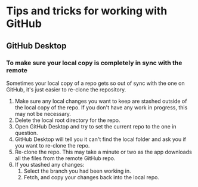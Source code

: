 # Tips and tricks for working with GitHub

## GitHub Desktop

### To make sure your local copy is completely in sync with the remote

Sometimes your local copy of a repo gets so out of sync with the one on GitHub, it's just easier to re-clone the repository.

1. Make sure any local changes you want to keep are stashed outside of the local copy of the repo. If you don't have any work in progress, this may not be necessary.
1. Delete the local root directory for the repo.
1. Open GitHub Desktop and try to set the current repo to the one in question.
1. GitHub Desktop will tell you it can't find the local folder and ask you if you want to re-clone the repo.
1. Re-clone the repo. This may take a minute or two as the app downloads all the files from the remote GitHub repo.
1. If you stashed any changes:
    1. Select the branch you had been working in.
    1. Fetch, and copy your changes back into the local repo.
